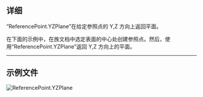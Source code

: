 ## 详细
“ReferencePoint.YZPlane”在给定参照点的 Y,Z 方向上返回平面。

在下面的示例中，在族文档中选定表面的中心处创建参照点。然后，使用“ReferencePoint.YZPlane”返回 Y,Z 方向上的平面。


___
## 示例文件

![ReferencePoint.YZPlane](./Revit.Elements.ReferencePoint.YZPlane_img.jpg)
